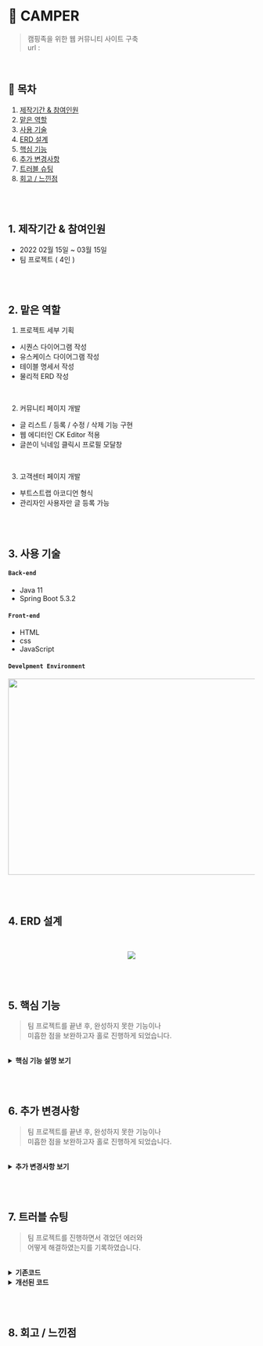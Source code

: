 # :pushpin: CAMPER
> 캠핑족을 위한 웹 커뮤니티 사이트 구축  
> url : 

</br>

## :bookmark: 목차
1. [제작기간 & 참여인원](#1-제작기간--참여인원)
2. [맡은 역할](#2-맡은-역할)
3. [사용 기술](#3-사용-기술)
4. [ERD 설계](#4-ERD-설계)
5. [핵심 기능](#5-핵심-기능)
6. [추가 변경사항](#6-추가-변경사항)
7. [트러블 슈팅](#7-트러블-슈팅)
8. [회고 / 느낀점](#8-회고--느낀점)

</br></br>

## 1. 제작기간 & 참여인원
- 2022 02월 15일 ~ 03월 15일
- 팀 프로젝트 ( 4인 )

</br></br>

## 2. 맡은 역할
1. 프로젝트 세부 기획
  - 시퀀스 다이어그램 작성
  - 유스케이스 다이어그램 작성
  - 테이블 명세서 작성
  - 물리적 ERD 작성

</br>

2. 커뮤니티 페이지 개발
  - 글 리스트 / 등록 / 수정 / 삭제 기능 구현
  - 웹 에디터인 CK Editor 적용 
  - 글쓴이 닉네임 클릭시 프로필 모달창

</br>

3. 고객센터 페이지 개발
  - 부트스트랩 아코디언 형식
  - 관리자인 사용자만 글 등록 가능

</br></br>

## 3. 사용 기술
#### `Back-end`
  - Java 11
  - Spring Boot 5.3.2

#### `Front-end`
  - HTML
  - css
  - JavaScript

#### `Develpment Environment`
<p align="center">
<img src="https://user-images.githubusercontent.com/107043926/173319952-bf310141-537e-4820-88dc-05bb27d17615.png"
     width="1000" height="400">
</p>

</br></br>

## 4. ERD 설계
<br/>
<p align="center">
<img src="https://user-images.githubusercontent.com/107043926/173349847-2f931a2d-9fdb-49c1-907f-73e442e0a997.png">
</p>

</br></br>

## 5. 핵심 기능
> 팀 프로젝트를 끝낸 후, 완성하지 못한 기능이나  
> 미흡한 점을 보완하고자 홀로 진행하게 되었습니다.

</br>

<details>
<summary><b>핵심 기능 설명 보기</b></summary>
<div markdown="1">
  
<div>
</details>
  
</br></br>


## 6. 추가 변경사항
> 팀 프로젝트를 끝낸 후, 완성하지 못한 기능이나  
> 미흡한 점을 보완하고자 홀로 진행하게 되었습니다.

</br>

   <details>
<summary><b>추가 변경사항 보기</b></summary>
<div markdown="1">

### 6-1 커뮤니티 게시판 MyBatis 프레임워크로 변경
  SQL문이 프로그래밍 소스 코드로부터 완전히 분리되어 아래 3가지 기능이 향상되므로  
  변경이 필수라고 생각했고 추가 진행사항으로 결정하고 실행에 옮겼습니다.
  - 코드의 간결성
  - 유지보수성 향상
  - 이식성 향상
  
  </br>
  
  기존 프로젝트의 디렉터리구조를 Mybatis를 적용시켜 아래와 같은 디렉터리 구조로 만들었습니다.
  
  </br>
  
  <p align="center">
  <img src="https://user-images.githubusercontent.com/107043926/173869875-78432eca-94d9-4c96-88d4-de3a37f387d8.png">
  </p>
  
  </br>
  
  <p align="center">
  <img src="https://user-images.githubusercontent.com/107043926/173869968-3ba6bafc-bd90-4927-b508-43c9d492c635.png">
  </p>
    
  </br>
  
  Mybatis 프레임워크를 적용하기 위해서 4개의 파일을 작성하고 Controller을 수정했습니다.
  <details>
  <summary><b>CommMapper.xml 코드 확인 📍 </b></summary>
  <div markdown="1">
    -  

  ```html
  <?xml version="1.0" encoding="UTF-8"?>
  <!DOCTYPE mapper 
  PUBLIC "-//mybatis.org//DTD Mapper 3.0//EN" "http://mybatis.org/dtd/mybatis-3-mapper.dtd">
  <mapper namespace="com.camper.mapper.CommMapper">
      <!-- 게시판 Mapper.xml -->

      <!-- 커뮤니티 메인페이지 3개 List -->
      <select id="boardMain" parameterType="com.camper.model.BoardTO" resultType="com.camper.model.BoardTO">
          SELECT pseq
                  , title
                  , nick
                  , type
                  , date_format( wdate, '%y-%m-%d' ) wdate
          FROM p_table
          WHERE type="#{type}"
          ORDER BY pseq desc limit 0,5
      </select>


      <!-- 커뮤니티 캠핑로그 List -->
      <select id="camplogList" parameterType="com.camper.model.BoardTO" resultType="com.camper.model.BoardTO">
          SELECT pseq
                  , title
                  , nick
                  , type
                  , date_format( wdate, '%y-%m-%d' ) wdate
          FROM p_table
          WHERE type="l"
          ORDER BY pseq desc


      <!-- 커뮤니티 캠핑꿀팁 List -->
      <select id="camplogList" parameterType="com.camper.model.BoardTO" resultType="com.camper.model.BoardTO">
          SELECT pseq
                  , title
                  , nick
                  , type
                  , date_format( wdate, '%y-%m-%d' ) wdate
          FROM p_table
          WHERE type="t"
          ORDER BY pseq desc
      </select>


      <!-- 커뮤니티 캠핑가자 List -->
      <select id="camplogList" parameterType="com.camper.model.BoardTO" resultType="com.camper.model.BoardTO">
          SELECT pseq
                  , title
                  , nick
                  , type
                  , date_format( wdate, '%y-%m-%d' ) wdate
          FROM p_table
          WHERE type="g"
          ORDER BY pseq desc


      <!-- 커뮤니티 게시물 보기 -->
      <select id="viewBoard" pparameterType="com.camper.model.BoardTO">
          SELECT title
                  , nick
                  , date_format( wdate, '%y-%m-%d' ) wdate
                  , content
                  , type 
          FROM p_table 
          WHERE pseq = #{pseq}
      </select>   


      <!-- 커뮤니티 게시물 등록 -->
      <insert id="writeBoard" parameterType="com.camper.model.BoardTO">
          INSERT INTO p_table 
          VALUES( 0, #{title}, #{nick}, #{pwd}, #{content}, #{type}, now(), #{heart}, #{preply} )


      <!-- 커뮤니티 게시물 삭제 -->
      <delete id="deleteBoard" parameterType="com.camper.model.BoardTO">
          DELETE FROM p_table 
          WHERE pseq = #{pseq} AND pwd = #{pwd}
      </delete>


      <!-- 게시물 수정 -->
      <update id="modifyBoard" parameterType="com.camper.model.BoardTO">
          UPDATE p_table SET title = #{title}, content = #{content} 
          WHERE pseq = #{pseq}
      </update>


      <!-- 공지사항 List -->
      <select id="noticeList" parameterType="com.camper.model.BoardTO" resultType="com.camper.model.BoardTO">
          SELECT nseq
                  , title
                  , nick
                  , type
                  , date_format( wdate, '%y-%m-%d' ) wdate 
          FROM n_board 
          WHERE type = 'n'
          ORDER BY nseq desc
      </select>


      <!-- 공지사항 게시물 보기 -->
      <select id="noticeView" parameterType="com.camper.model.BoardTO">
          SELECT title
                  , nick
                  , date_format( wdate, '%y-%m-%d' ) wdate
                  , content
                  , type
          FROM n_board 
          WHERE nseq = #{nseq}
      </select>  


      <!-- FAQ List -->
      <select id="faqList" parameterType="com.camper.model.NboardTO" resultType="com.camper.model.NboardTO">
          SELECT nseq
                  , title
                  , nick
                  , content
                  , date_format(wdate, '%Y-%m-%d' ) wdate
          FROM n_board 
          WHERE type = 'f' 
          ORDER BY nseq desc
      </select>
  </mapper>
  ```

  </div>
  </details>
    
  </br>
  
  <details>
  <summary><b>CommMapper.java 코드 확인 📍 </b></summary>
  <div markdown="1">

  ~~~java
  /**
   * CommMapper.java 
   */
  package com.camper.mapper;

  import java.util.ArrayList;

  import org.apache.ibatis.annotations.Mapper;

  import com.camper.model.BoardTO;
  import com.camper.model.NboardTO;


  @Mapper
  public interface CommMapper {

    // 커뮤니티 메인페이지 3개 List
    public List<BoardTO> boardMain( BoardTO to );

    // 커뮤니티 캠핑로그 List
    public List<BoardTO> camplogList( BoardTO to );

    // 커뮤니티 캠핑꿀팁 List
    public List<BoardTO> camptipList( BoardTO to );

    // 커뮤니티 캠핑가자 List
    public List<BoardTO> campgoList( BoardTO to );

    // 커뮤니티 게시글 보기
    public void viewBoard( BoardTO to );

    // 커뮤니티 게시글 등록
    public void writeBoard( BoardTO to );

    // 커뮤니티 게시글 삭제
    public void deleteBoard( BoardTO to );

    // 커뮤니티 게시글 수정
    public void modifyBoard( BoardTO to );

    // 공지사항 게시글 List
    public List<BoardTO> noticeList( BoardTO to );

    // 공지사항 게시글 보기
    public void noticeView( BoardTO to );

    // FAQ 게시글 List
    public List<NboardTO> faqList( NboardTO to );
  }
  ~~~

  </div>
  </details>
  
  </br>
   
  <details>
  <summary><b>CommService.java 코드 확인 📍 </b></summary>
  <div markdown="1">

  ~~~java
  /**
   * CommService.java
   */
  package com.camper.service;

  import java.util.ArrayList;

  import com.camper.model.BoardTO;
  import com.camper.model.NboardTO;

  public interface CommService {

      // 커뮤니티 메인페이지 3개 List
      public List<BoardTO> boardMain( BoardTO to ) throws Exception;

      // 커뮤니티 캠핑로그 List
      public List<BoardTO> camplogList( BoardTO to ) throws Exception;

      // 커뮤니티 캠핑꿀팁 List
      public List<BoardTO> camptipList( BoardTO to ) throws Exception;

      // 커뮤니티 캠핑가자 List
      public List<BoardTO> campgoList( BoardTO to ) throws Exception;

      // 커뮤니티 게시글 보기
      public void viewBoard( BoardTO to ) throws Exception;

      // 커뮤니티 게시글 등록
      public void writeBoard( BoardTO to ) throws Exception;

      // 커뮤니티 게시글 삭제
      public void deleteBoard( BoardTO to ) throws Exception;

      // 커뮤니티 게시글 수정
      public void modifyBoard( BoardTO to ) throws Exception;

      // 공지사항 게시글 List
      public List<BoardTO> noticeList( BoardTO to ) throws Exception;

      // 공지사항 게시글 보기
      public void noticeView( BoardTO to ) throws Exception;

      // FAQ 게시글 List
      public List<NboardTO> faqList( NboardTO to ) throws Exception;
    }
  ~~~

  </div>
  </details>
    
  </br>

  <details>
  <summary><b>CommServiceImpl 코드 확인 📍 </b></summary>
  <div markdown="1">

  ~~~java
  /**
   * 게시물 필터 (Tag Name)
   */
  package com.camper.service.impl;

  import java.util.List;

  import org.springframework.beans.factory.annotation.Autowired;
  import org.springframework.stereotype.Service;

  import com.camper.mapper.CommMapper;
  import com.camper.model.BoardTO;
  import com.camper.model.NboardTO;
  import com.camper.service.CommService;

  import lombok.extern.slf4j.Slf4j;

  @Slf4j
  @Service
  public class CommServiceImpl implements CommService {

    @Autowired
    public CommMapper commMapper;

    @Override
    public List<BoardTO> boardMain(BoardTO to) throws Exception {
      List<BoardTO> list = null;

      try {
        list = commMapper.boardMain( to );
      } catch (Exception e) {
        log.error( "[게시판 메인 에러]" + e.getMessage() );
      }

      return list;
    }


    @Override
    public List<BoardTO> camplogList(BoardTO to) {
      List<BoardTO> list = null;

      try {
        list = commMapper.campgoList( to );
      } catch (Exception e) {
        log.error( "[게시판 리스트 에러]" + e.getMessage() );
      }

      return list;
    }

    @Override
    public List<BoardTO> camptipList(BoardTO to) throws Exception {
      List<BoardTO> list = null;

      try {
        list = commMapper.camptipList( to );
      } catch (Exception e) {
        log.error( "[게시판 리스트 에러]" + e.getMessage() );
      }

      return list;
    }

    @Override
    public List<BoardTO> campgoList(BoardTO to) throws Exception {
      List<BoardTO> list = null;

      try {
        list = commMapper.campgoList( to );
      } catch (Exception e) {
        log.error( "[게시판 리스트 에러]" + e.getMessage() );
      }

      return list;
    }

    @Override
    public void viewBoard(BoardTO to) throws Exception {
      try {
        commMapper.viewBoard( to );
      } catch (Exception e) {
        // TODO Auto-generated catch block
        log.error( "[게시글 보기 에러]" + e.getMessage() );
      }
    }

    @Override
    public void writeBoard(BoardTO to) throws Exception {
      try {
        commMapper.writeBoard( to );
      } catch (Exception e) {
        // TODO Auto-generated catch block
        log.error( "[게시판 글등록 에러]" + e.getMessage() );
      }
    }

    @Override
    public void deleteBoard(BoardTO to) throws Exception {
      try {
        commMapper.deleteBoard( to );
      } catch (Exception e) {
        // TODO Auto-generated catch block
        log.error( "[게시판 글삭제 에러]" + e.getMessage() );
      }
    }

    @Override
    public void modifyBoard(BoardTO to) throws Exception {
      try {
        commMapper.modifyBoard( to );
      } catch (Exception e) {
        // TODO Auto-generated catch block
        log.error( "[게시판 글수정 에러]" + e.getMessage() );
      }
    }

    @Override
    public List<BoardTO> noticeList(BoardTO to) throws Exception {
      List<BoardTO> list = null;

      try {
        list = commMapper.noticeList( to );
      } catch (Exception e) {
        log.error( "[공지사항 리스트 에러]" + e.getMessage() );
      }

      return list;
    }

    @Override
    public void noticeView(BoardTO to) throws Exception {
      try {
        commMapper.noticeView( to );
      } catch (Exception e) {
        // TODO Auto-generated catch block
        log.error( "[공지사항 글보기 에러]" + e.getMessage() );
      }
    }

    @Override
    public List<NboardTO> faqList(NboardTO to) throws Exception {
      List<NboardTO> list = null;

      try {
        list = commMapper.faqList( to );
      } catch (Exception e) {
        log.error( "[문의응답 리스트 에러]" + e.getMessage() );
      }

      return list;
    }

  }
  ~~~

  </div>
  </details>
    
  </br>
    
  <details>
  <summary><b>CommController.java 코드 확인 📍 </b></summary>
  <div markdown="1">

  ~~~java
  /**
   * COmmController.java
   */
  
  ~~~

  </div>
  </details>
    
  </br>
  
#### 6-2 구현하지 못했던 게시물 검색 기능
  프로젝트 구현 당시 다른 팀원이 검색기능을 구현 못했지만, 검색기능은 게시판 있어서  
  필수인 기능이라고 생각했고 추가 진행사항으로 결정하고 실행에 옮겼습니다.
  
  </br>
  
#### 6-3 서버 구축 및 배포
  

<div>
</details>
  
</br></br>

## 7. 트러블 슈팅
> 팀 프로젝트를 진행하면서 겪었던 에러와  
> 어떻게 해결하였는지를 기록하였습니다.

</br>

<details>
<summary><b>기존코드</b></summary>
<div markdown="1">
</div>
</details>

<details>
<summary><b>개선된 코드</b></summary>
<div markdown="1">
</div>
</details>

</br></br>

## 8. 회고 / 느낀점

</br></br>
